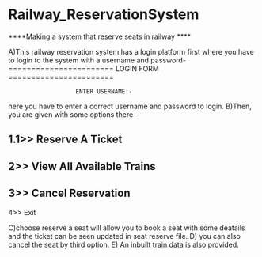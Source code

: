 # Railway_ReservationSystem
****Making a system that reserve seats in railway ****

A)This railway reservation system has a login platform first where you have to login to the system with a username and password-
 =======================  LOGIN FORM  =======================

                       ENTER USERNAME:-
 here you have to enter a correct username and password to login.
B)Then, you are given with some options there-

1.1>> Reserve A Ticket
------------------------
2>> View All Available Trains
------------------------
3>> Cancel Reservation
------------------------
4>> Exit

C)choose reserve a seat will allow you to book a seat with some deatails and the ticket can be seen updated in seat reserve file.
D) you can also cancel the seat by third option.
E) An inbuilt train data is also provided.

